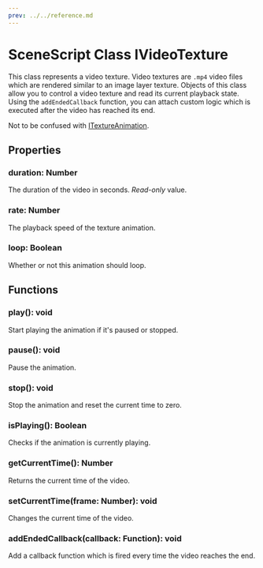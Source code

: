 ```yaml
---
prev: ../../reference.md
---
```


# SceneScript Class IVideoTexture

This class represents a video texture. Video textures are `.mp4` video files which are rendered similar to an image layer texture. Objects of this class allow you to control a video texture and read its current playback state. Using the `addEndedCallback` function, you can attach custom logic which is executed after the video has reached its end.

Not to be confused with [ITextureAnimation](/scene/scenescript/reference/class/ITextureAnimation).

## Properties

### duration: Number

The duration of the video in seconds. *Read-only* value.

### rate: Number

The playback speed of the texture animation.

### loop: Boolean

Whether or not this animation should loop.

## Functions

### play(): void

Start playing the animation if it's paused or stopped.

### pause(): void

Pause the animation.

### stop(): void

Stop the animation and reset the current time to zero.

### isPlaying(): Boolean

Checks if the animation is currently playing.

### getCurrentTime(): Number

Returns the current time of the video.

### setCurrentTime(frame: Number): void

Changes the current time of the video.

### addEndedCallback(callback: Function): void

Add a callback function which is fired every time the video reaches the end.
